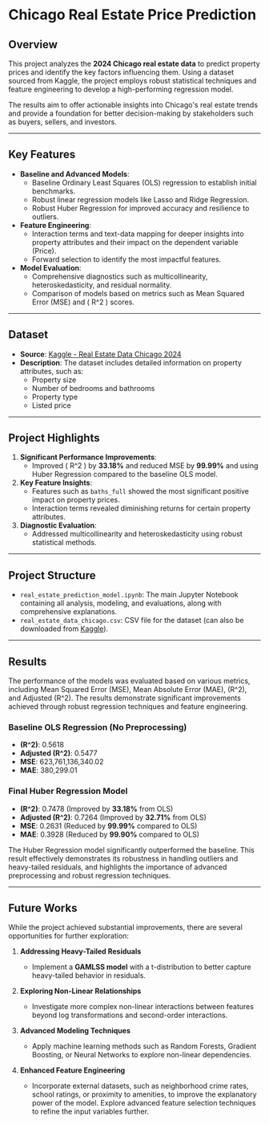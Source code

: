 # Chicago Real Estate Price Prediction

## Overview
This project analyzes the **2024 Chicago real estate data** to predict property prices and identify the key factors influencing them. Using a dataset sourced from Kaggle, the project employs robust statistical techniques and feature engineering to develop a high-performing regression model. 

The results aim to offer actionable insights into Chicago's real estate trends and provide a foundation for better decision-making by stakeholders such as buyers, sellers, and investors.

---

## Key Features
- **Baseline and Advanced Models**: 
  - Baseline Ordinary Least Squares (OLS) regression to establish initial benchmarks.
  - Robust linear regression models like Lasso and Ridge Regression.
  - Robust Huber Regression for improved accuracy and resilience to outliers.
- **Feature Engineering**:
  - Interaction terms and text-data mapping for deeper insights into property attributes and their impact on the dependent variable (Price).
  - Forward selection to identify the most impactful features.
- **Model Evaluation**:
  - Comprehensive diagnostics such as multicollinearity, heteroskedasticity, and residual normality.
  - Comparison of models based on metrics such as Mean Squared Error (MSE) and \( R^2 \) scores.

---

## Dataset
- **Source**: [Kaggle - Real Estate Data Chicago 2024](https://www.kaggle.com/datasets/kanchana1990/real-estate-data-chicago-2024)
- **Description**: The dataset includes detailed information on property attributes, such as:
  - Property size
  - Number of bedrooms and bathrooms
  - Property type
  - Listed price

---

## Project Highlights
1. **Significant Performance Improvements**:
   - Improved \( R^2 \) by **33.18%** and reduced MSE by **99.99%** and using Huber Regression compared to the baseline OLS model.
2. **Key Feature Insights**:
   - Features such as `baths_full` showed the most significant positive impact on property prices.
   - Interaction terms revealed diminishing returns for certain property attributes.
3. **Diagnostic Evaluation**:
   - Addressed multicollinearity and heteroskedasticity using robust statistical methods.

---

## Project Structure
- `real_estate_prediction_model.ipynb`: The main Jupyter Notebook containing all analysis, modeling, and evaluations, along with comprehensive explanations.
- `real_estate_data_chicago.csv`: CSV file for the dataset (can also be downloaded from [Kaggle](https://www.kaggle.com/datasets/kanchana1990/real-estate-data-chicago-2024)).

---

## Results

The performance of the models was evaluated based on various metrics, including Mean Squared Error (MSE), Mean Absolute Error (MAE), \(R^2\), and Adjusted \(R^2\). The results demonstrate significant improvements achieved through robust regression techniques and feature engineering.

### Baseline OLS Regression (No Preprocessing)
- **\(R^2\)**: 0.5618
- **Adjusted \(R^2\)**: 0.5477
- **MSE**: 623,761,136,340.02
- **MAE**: 380,299.01

### Final Huber Regression Model
- **\(R^2\)**: 0.7478 (Improved by **33.18%** from OLS)
- **Adjusted \(R^2\)**: 0.7264 (Improved by **32.71%** from OLS)
- **MSE**: 0.2631 (Reduced by **99.99%** compared to OLS)
- **MAE**: 0.3928 (Reduced by **99.90%** compared to OLS)

The Huber Regression model significantly outperformed the baseline. This result effectively demonstrates its robustness in handling outliers and heavy-tailed residuals, and highlights the importance of advanced preprocessing and robust regression techniques.

---

## Future Works

While the project achieved substantial improvements, there are several opportunities for further exploration:

1. **Addressing Heavy-Tailed Residuals**  
   - Implement a **GAMLSS model** with a t-distribution to better capture heavy-tailed behavior in residuals.

2. **Exploring Non-Linear Relationships**  
   - Investigate more complex non-linear interactions between features beyond log transformations and second-order interactions.

3. **Advanced Modeling Techniques**  
   - Apply machine learning methods such as Random Forests, Gradient Boosting, or Neural Networks to explore non-linear dependencies.
     
4. **Enhanced Feature Engineering**
   - Incorporate external datasets, such as neighborhood crime rates, school ratings, or proximity to amenities, to improve the explanatory power of the model. Explore advanced feature selection techniques to refine the input variables further.
   
